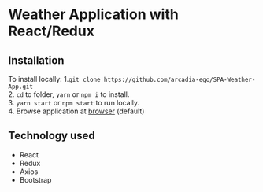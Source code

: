 # Weather Application with React/Redux

## Installation
To install locally:
1.`git clone https://github.com/arcadia-ego/SPA-Weather-App.git`  
2. `cd` to folder, `yarn` or `npm i` to install.  
3. `yarn start` or `npm start` to run locally.  
4. Browse application at [browser](http://localhost:3000) (default)  


## Technology used
* React  
* Redux  
* Axios  
* Bootstrap  